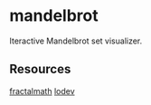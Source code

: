 # mandelbrot

Iteractive Mandelbrot set visualizer.

## Resources

[fractalmath][1]
[lodev][2]

[1]: https://www.youtube.com/channel/UCJ1i1TGHljQ6ETPgptchOZg
[2]: https://lodev.org/cgtutor/juliamandelbrot.html
